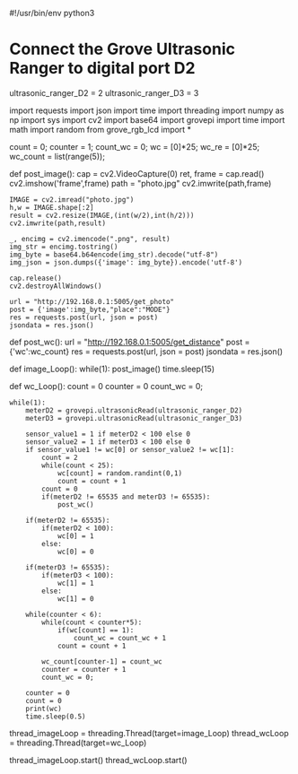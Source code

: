 #!/usr/bin/env python3

# Connect the Grove Ultrasonic Ranger to digital port D2

ultrasonic_ranger_D2 = 2
ultrasonic_ranger_D3 = 3

import requests
import json
import time
import threading
import numpy as np
import sys
import cv2
import base64
import grovepi
import time
import math
import random
from grove_rgb_lcd import *

count = 0;
counter = 1;
count_wc = 0;
wc = [0]*25;
wc_re = [0]*25;
wc_count = list(range(5));

def post_image():
    cap = cv2.VideoCapture(0)
    ret, frame = cap.read()
    cv2.imshow('frame',frame)
    path = "photo.jpg"
    cv2.imwrite(path,frame)

    IMAGE = cv2.imread("photo.jpg")
    h,w = IMAGE.shape[:2]
    result = cv2.resize(IMAGE,(int(w/2),int(h/2)))
    cv2.imwrite(path,result)

    _, encimg = cv2.imencode(".png", result)
    img_str = encimg.tostring()
    img_byte = base64.b64encode(img_str).decode("utf-8")
    img_json = json.dumps({'image': img_byte}).encode('utf-8')

    cap.release()
    cv2.destroyAllWindows()

    url = "http://192.168.0.1:5005/get_photo"
    post = {'image':img_byte,"place":"MODE"}
    res = requests.post(url, json = post)
    jsondata = res.json()

def post_wc():
    url = "http://192.168.0.1:5005/get_distance"
    post = {'wc':wc_count}
    res = requests.post(url, json = post)
    jsondata = res.json()

def image_Loop():
    while(1):
        post_image()
        time.sleep(15)

def wc_Loop():
    count = 0
    counter = 0
    count_wc = 0;

    while(1):
        meterD2 = grovepi.ultrasonicRead(ultrasonic_ranger_D2)
        meterD3 = grovepi.ultrasonicRead(ultrasonic_ranger_D3)

        sensor_value1 = 1 if meterD2 < 100 else 0
        sensor_value2 = 1 if meterD3 < 100 else 0
        if sensor_value1 != wc[0] or sensor_value2 != wc[1]:
            count = 2
            while(count < 25):
                wc[count] = random.randint(0,1)
                count = count + 1
            count = 0
            if(meterD2 != 65535 and meterD3 != 65535):
                post_wc()

        if(meterD2 != 65535):
            if(meterD2 < 100):
                wc[0] = 1
            else:
                wc[0] = 0

        if(meterD3 != 65535):
            if(meterD3 < 100):
                wc[1] = 1
            else:
                wc[1] = 0

        while(counter < 6):
            while(count < counter*5):
                if(wc[count] == 1):
                    count_wc = count_wc + 1
                count = count + 1

            wc_count[counter-1] = count_wc
            counter = counter + 1
            count_wc = 0;

        counter = 0
        count = 0
        print(wc)
        time.sleep(0.5)

thread_imageLoop = threading.Thread(target=image_Loop)
thread_wcLoop = threading.Thread(target=wc_Loop)

thread_imageLoop.start()
thread_wcLoop.start()
